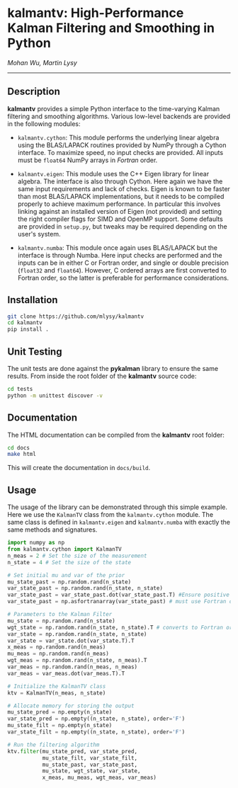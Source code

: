 # kalmantv: High-Performance Kalman Filtering and Smoothing in Python

*Mohan Wu, Martin Lysy*

---

## Description

**kalmantv** provides a simple Python interface to the time-varying Kalman filtering and smoothing algorithms.  Various low-level backends are provided in the following modules:

- `kalmantv.cython`: This module performs the underlying linear algebra using the BLAS/LAPACK routines provided by NumPy through a Cython interface.  To maximize speed, no input checks are provided.  All inputs must be `float64` NumPy arrays in *Fortran* order.

- `kalmantv.eigen`: This module uses the C++ Eigen library for linear algebra.  The interface is also through Cython.  Here again we have the same input requirements and lack of checks.  Eigen is known to be faster than most BLAS/LAPACK implementations, but it needs to be compiled properly to achieve maximum performance.  In particular this involves linking against an installed version of Eigen (not provided) and setting the right compiler flags for SIMD and OpenMP support.  Some defaults are provided in `setup.py`, but tweaks may be required depending on the user's system.

- `kalmantv.numba`: This module once again uses BLAS/LAPACK but the interface is through Numba.  Here input checks are performed and the inputs can be in either C or Fortran order, and single or double precision (`float32` and `float64`).  However, C ordered arrays are first converted to Fortran order, so the latter is preferable for performance considerations.


## Installation

```bash
git clone https://github.com/mlysy/kalmantv
cd kalmantv
pip install .
```

## Unit Testing

The unit tests are done against the **pykalman** library to ensure the same results.  From inside the root folder of the **kalmantv** source code:
```bash
cd tests
python -m unittest discover -v
```

## Documentation

The HTML documentation can be compiled from the **kalmantv** root folder:
```bash
cd docs
make html
```
This will create the documentation in `docs/build`.

## Usage

The usage of the library can be demonstrated through this simple example.  Here we use the `KalmanTV` class from the `kalmantv.cython` module.  The same class is defined in `kalmantv.eigen` and `kalmantv.numba` with exactly the same methods and signatures.

```python
import numpy as np
from kalmantv.cython import KalmanTV
n_meas = 2 # Set the size of the measurement
n_state = 4 # Set the size of the state

# Set initial mu and var of the prior
mu_state_past = np.random.rand(n_state) 
var_state_past = np.random.rand(n_state, n_state)
var_state_past = var_state_past.dot(var_state_past.T) #Ensure positive semidefinite
var_state_past = np.asfortranarray(var_state_past) # must use Fortran order

# Parameters to the Kalman Filter
mu_state = np.random.rand(n_state)
wgt_state = np.random.rand(n_state, n_state).T # converts to Fortran order
var_state = np.random.rand(n_state, n_state)
var_state = var_state.dot(var_state.T).T
x_meas = np.random.rand(n_meas)
mu_meas = np.random.rand(n_meas)
wgt_meas = np.random.rand(n_state, n_meas).T
var_meas = np.random.rand(n_meas, n_meas)
var_meas = var_meas.dot(var_meas.T).T

# Initialize the KalmanTV class
ktv = KalmanTV(n_meas, n_state)

# Allocate memory for storing the output
mu_state_pred = np.empty(n_state)
var_state_pred = np.empty((n_state, n_state), order='F')
mu_state_filt = np.empty(n_state)
var_state_filt = np.empty((n_state, n_state), order='F')

# Run the filtering algorithm
ktv.filter(mu_state_pred, var_state_pred,
           mu_state_filt, var_state_filt,
           mu_state_past, var_state_past,
           mu_state, wgt_state, var_state,
           x_meas, mu_meas, wgt_meas, var_meas)
```
